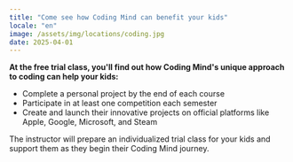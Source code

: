 ```yaml
---
title: "Come see how Coding Mind can benefit your kids"
locale: "en"
image: /assets/img/locations/coding.jpg
date: 2025-04-01
---
```


**At the free trial class, you'll find out how Coding Mind's unique approach to coding can help your kids:**

- Complete a personal project by the end of each course
- Participate in at least one competition each semester
- Create and launch their innovative projects on official platforms like Apple, Google, Microsoft, and Steam

The instructor will prepare an individualized trial class for your kids and support them as they begin their Coding Mind journey.
